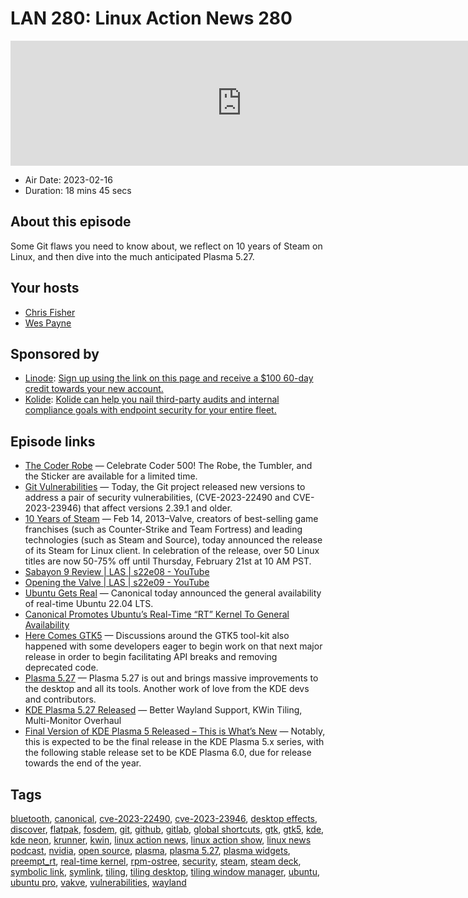 # LAN 280: Linux Action News 280

<iframe src="https://player.fireside.fm/v2/DAcK9LdX+94PaxXmM?theme=dark" width="740" height="200" frameborder="0" scrolling="no"></iframe>

* Air Date: 2023-02-16
* Duration: 18 mins 45 secs

## About this episode

Some Git flaws you need to know about, we reflect on 10 years of Steam on Linux, and then dive into the much anticipated  Plasma 5.27.

## Your hosts
* [Chris Fisher](https://linuxactionnews.com/hosts/chris)
* [Wes Payne](https://linuxactionnews.com/hosts/wes)

## Sponsored by

  * [Linode](http://linode.com/lan): [Sign up using the link on this page and receive a $100 60-day credit towards your new account. ](http://linode.com/lan)
  * [Kolide](https://l.kolide.co/3klbWzr): [Kolide can help you nail third-party audits and internal compliance goals with endpoint security for your entire fleet. ](https://l.kolide.co/3klbWzr)



## Episode links

  * [The Coder Robe](https://www.jupitergarage.com/product/the-coder-robe "The Coder Robe") — Celebrate Coder 500! The Robe, the Tumbler, and the Sticker are available for a limited time.
  * [Git Vulnerabilities](https://github.blog/2023-02-14-git-security-vulnerabilities-announced-3/ "Git Vulnerabilities") — Today, the Git project released new versions to address a pair of security vulnerabilities, (CVE-2023-22490 and CVE-2023-23946) that affect versions 2.39.1 and older. 
  * [10 Years of Steam](https://store.steampowered.com/oldnews/9943 "10 Years of Steam") — Feb 14, 2013–Valve, creators of best-selling game franchises (such as Counter-Strike and Team Fortress) and leading technologies (such as Steam and Source), today announced the release of its Steam for Linux client. In celebration of the release, over 50 Linux titles are now 50-75% off until Thursday, February 21st at 10 AM PST. 
  * [Sabayon 9 Review | LAS | s22e08 - YouTube](https://www.youtube.com/watch?v=lveUtnvP0PA "Sabayon 9 Review | LAS | s22e08 - YouTube")
  * [Opening the Valve | LAS | s22e09 - YouTube](https://www.youtube.com/watch?v=8yVby5NT4bo "Opening the Valve | LAS | s22e09 - YouTube")
  * [Ubuntu Gets Real](https://ubuntu.com/blog/real-time-ubuntu-is-now-generally-available "Ubuntu Gets Real") — Canonical today announced the general availability of real-time Ubuntu 22.04 LTS.
  * [Canonical Promotes Ubuntu’s Real-Time “RT” Kernel To General Availability](https://www.phoronix.com/news/Ubuntu-Real-Time-Kernel-GA "Canonical Promotes Ubuntu’s Real-Time “RT” Kernel To General Availability")
  * [Here Comes GTK5](https://www.phoronix.com/news/GTK5-Likely-After-GTK-4.12 "Here Comes GTK5") — Discussions around the GTK5 tool-kit also happened with some developers eager to begin work on that next major release in order to begin facilitating API breaks and removing deprecated code.
  * [Plasma 5.27](https://kde.org/announcements/plasma/5/5.27.0/ "Plasma 5.27") — Plasma 5.27 is out and brings massive improvements to the desktop and all its tools. Another work of love from the KDE devs and contributors.
  * [KDE Plasma 5.27 Released](https://www.phoronix.com/news/KDE-Plasma-5.27-Released "KDE Plasma 5.27 Released") — Better Wayland Support, KWin Tiling, Multi-Monitor Overhaul
  * [Final Version of KDE Plasma 5 Released – This is What’s New](https://www.omgubuntu.co.uk/2023/02/kde-plasma-5-27-new-features "Final Version of KDE Plasma 5 Released – This is What’s New") — Notably, this is expected to be the final release in the KDE Plasma 5.x series, with the following stable release set to be KDE Plasma 6.0, due for release towards the end of the year.



## Tags

[bluetooth](https://linuxactionnews.com/tags/bluetooth), [canonical](https://linuxactionnews.com/tags/canonical), [cve-2023-22490](https://linuxactionnews.com/tags/cve-2023-22490), [cve-2023-23946](https://linuxactionnews.com/tags/cve-2023-23946), [desktop effects](https://linuxactionnews.com/tags/desktop%20effects), [discover](https://linuxactionnews.com/tags/discover), [flatpak](https://linuxactionnews.com/tags/flatpak), [fosdem](https://linuxactionnews.com/tags/fosdem), [git](https://linuxactionnews.com/tags/git), [github](https://linuxactionnews.com/tags/github), [gitlab](https://linuxactionnews.com/tags/gitlab), [global shortcuts](https://linuxactionnews.com/tags/global%20shortcuts), [gtk](https://linuxactionnews.com/tags/gtk), [gtk5](https://linuxactionnews.com/tags/gtk5), [kde](https://linuxactionnews.com/tags/kde), [kde neon](https://linuxactionnews.com/tags/kde%20neon), [krunner](https://linuxactionnews.com/tags/krunner), [kwin](https://linuxactionnews.com/tags/kwin), [linux action news](https://linuxactionnews.com/tags/linux%20action%20news), [linux action show](https://linuxactionnews.com/tags/linux%20action%20show), [linux news podcast](https://linuxactionnews.com/tags/linux%20news%20podcast), [nvidia](https://linuxactionnews.com/tags/nvidia), [open source](https://linuxactionnews.com/tags/open%20source), [plasma](https://linuxactionnews.com/tags/plasma), [plasma 5.27](https://linuxactionnews.com/tags/plasma%205.27), [plasma widgets](https://linuxactionnews.com/tags/plasma%20widgets), [preempt_rt](https://linuxactionnews.com/tags/preempt_rt), [real-time kernel](https://linuxactionnews.com/tags/real-time%20kernel), [rpm-ostree](https://linuxactionnews.com/tags/rpm-ostree), [security](https://linuxactionnews.com/tags/security), [steam](https://linuxactionnews.com/tags/steam), [steam deck](https://linuxactionnews.com/tags/steam%20deck), [symbolic link](https://linuxactionnews.com/tags/symbolic%20link), [symlink](https://linuxactionnews.com/tags/symlink), [tiling](https://linuxactionnews.com/tags/tiling), [tiling desktop](https://linuxactionnews.com/tags/tiling%20desktop), [tiling window manager](https://linuxactionnews.com/tags/tiling%20window%20manager), [ubuntu](https://linuxactionnews.com/tags/ubuntu), [ubuntu pro](https://linuxactionnews.com/tags/ubuntu%20pro), [vakve](https://linuxactionnews.com/tags/vakve), [vulnerabilities](https://linuxactionnews.com/tags/vulnerabilities), [wayland](https://linuxactionnews.com/tags/wayland)